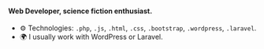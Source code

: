 #### Web Developer, science fiction enthusiast.

- ⚙️ Technologies: `.php`, `.js`, `.html`, `.css`, `.bootstrap`, `.wordpress`, `.laravel`.
- 🌍 I usually work with WordPress or Laravel.

